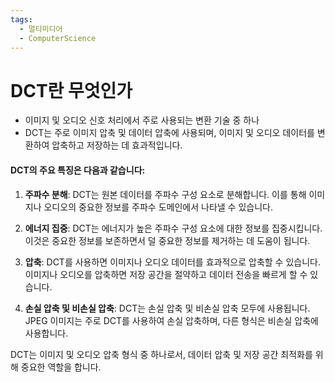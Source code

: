 ```yaml
---
tags:
  - 멀티미디어
  - ComputerScience
---
```

# DCT란 무엇인가

- 이미지 및 오디오 신호 처리에서 주로 사용되는 변환 기술 중 하나
- DCT는 주로 이미지 압축 및 데이터 압축에 사용되며, 이미지 및 오디오 데이터를 변환하여 압축하고 저장하는 데 효과적입니다.


#### DCT의 주요 특징은 다음과 같습니다:

1. **주파수 분해**: DCT는 원본 데이터를 주파수 구성 요소로 분해합니다. 이를 통해 이미지나 오디오의 중요한 정보를 주파수 도메인에서 나타낼 수 있습니다.
    
2. **에너지 집중**: DCT는 에너지가 높은 주파수 구성 요소에 대한 정보를 집중시킵니다. 이것은 중요한 정보를 보존하면서 덜 중요한 정보를 제거하는 데 도움이 됩니다.
    
3. **압축**: DCT를 사용하면 이미지나 오디오 데이터를 효과적으로 압축할 수 있습니다. 이미지나 오디오를 압축하면 저장 공간을 절약하고 데이터 전송을 빠르게 할 수 있습니다.
    
4. **손실 압축 및 비손실 압축**: DCT는 손실 압축 및 비손실 압축 모두에 사용됩니다. JPEG 이미지는 주로 DCT를 사용하여 손실 압축하며, 다른 형식은 비손실 압축에 사용합니다.
    

DCT는 이미지 및 오디오 압축 형식 중 하나로서, 데이터 압축 및 저장 공간 최적화를 위해 중요한 역할을 합니다.

